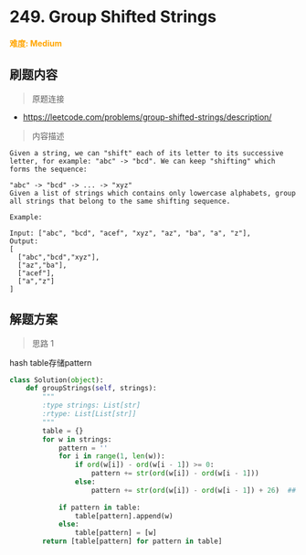 #  249. Group Shifted Strings

**<font color=orange>难度: Medium</font>**

## 刷题内容

> 原题连接

* https://leetcode.com/problems/group-shifted-strings/description/

> 内容描述

```
Given a string, we can "shift" each of its letter to its successive letter, for example: "abc" -> "bcd". We can keep "shifting" which forms the sequence:

"abc" -> "bcd" -> ... -> "xyz"
Given a list of strings which contains only lowercase alphabets, group all strings that belong to the same shifting sequence.

Example:

Input: ["abc", "bcd", "acef", "xyz", "az", "ba", "a", "z"],
Output: 
[
  ["abc","bcd","xyz"],
  ["az","ba"],
  ["acef"],
  ["a","z"]
]
```

## 解题方案

> 思路 1

hash table存储pattern

```python
class Solution(object):
    def groupStrings(self, strings):
        """
        :type strings: List[str]
        :rtype: List[List[str]]
        """
        table = {}
        for w in strings:
            pattern = ''
            for i in range(1, len(w)):
                if ord(w[i]) - ord(w[i - 1]) >= 0:
                    pattern += str(ord(w[i]) - ord(w[i - 1]))
                else:
                    pattern += str(ord(w[i]) - ord(w[i - 1]) + 26)  ## 这是为了处理'az'和'ba'的情况
            
            if pattern in table:
                table[pattern].append(w)
            else:
                table[pattern] = [w]
        return [table[pattern] for pattern in table]
```





